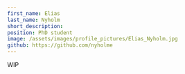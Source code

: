 ```yaml
---
first_name: Elias
last_name: Nyholm
short_description:
position: PhD student
image: /assets/images/profile_pictures/Elias_Nyholm.jpg
github: https://github.com/nyholme
---
```


WIP
